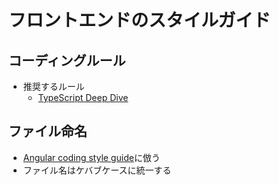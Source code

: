 # フロントエンドのスタイルガイド

## コーディングルール

- 推奨するルール
  - [TypeScript Deep Dive](https://typescript-jp.gitbook.io/deep-dive/styleguide)

## ファイル命名

- [Angular coding style guide](https://v17.angular.io/guide/styleguide)に倣う
- ファイル名はケバブケースに統一する
